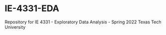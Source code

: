 # IE-4331-EDA
Repository for IE 4331 - Exploratory Data Analysis - Spring 2022 Texas Tech University
